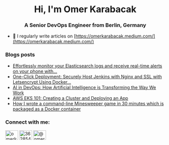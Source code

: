 <h1 align="center">Hi, I'm Omer Karabacak</h1>
<h3 align="center">A Senior DevOps Engineer from Berlin, Germany</h3>

- 📝 I regularly write articles on [https://omerkarabacak.medium.com/](https://omerkarabacak.medium.com/)

### Blogs posts
<!-- BLOG-POST-LIST:START -->
- [Effortlessly monitor your Elasticsearch logs and receive real-time alerts on your phone with…](https://omerkarabacak.medium.com/effortlessly-monitor-your-elasticsearch-logs-and-receive-real-time-alerts-on-your-phone-with-89abfdfe67e2?source=rss-7ff22b3dc81f------2)
- [One-Click Deployment: Securely Host Jenkins with Nginx and SSL with Letsencrypt Using Docker…](https://itnext.io/one-click-deployment-securely-host-jenkins-with-nginx-and-ssl-with-letsencrypt-using-docker-1303b06c3369?source=rss-7ff22b3dc81f------2)
- [AI in DevOps: How Artificial Intelligence is Transforming the Way We Work](https://itnext.io/ai-in-devops-how-artificial-intelligence-is-transforming-the-way-we-work-f70204da324c?source=rss-7ff22b3dc81f------2)
- [AWS EKS 101: Creating a Cluster and Deploying an App](https://itnext.io/aws-eks-101-creating-a-cluster-and-deploying-an-app-9608a1cac016?source=rss-7ff22b3dc81f------2)
- [How I wrote a command-line Minesweeper game in 30 minutes which is packaged as a Docker container](https://omerkarabacak.medium.com/how-i-wrote-a-command-line-minesweeper-game-in-30-minutes-which-is-packaged-as-a-docker-container-38d633c137c7?source=rss-7ff22b3dc81f------2)
<!-- BLOG-POST-LIST:END -->

<h3 align="left">Connect with me:</h3>
<p align="left">
<a href="https://linkedin.com/in/omerkarabacak" target="blank"><img align="center" src="https://raw.githubusercontent.com/rahuldkjain/github-profile-readme-generator/master/src/images/icons/Social/linked-in-alt.svg" alt="omerkarabacak" height="30" width="40" /></a>
<a href="https://stackoverflow.com/users/3628547" target="blank"><img align="center" src="https://raw.githubusercontent.com/rahuldkjain/github-profile-readme-generator/master/src/images/icons/Social/stack-overflow.svg" alt="3628547" height="30" width="40" /></a>
<a href="https://medium.com/@omerkarabacak" target="blank"><img align="center" src="https://raw.githubusercontent.com/rahuldkjain/github-profile-readme-generator/master/src/images/icons/Social/medium.svg" alt="@omerkarabacak" height="30" width="40" /></a>
</p>
